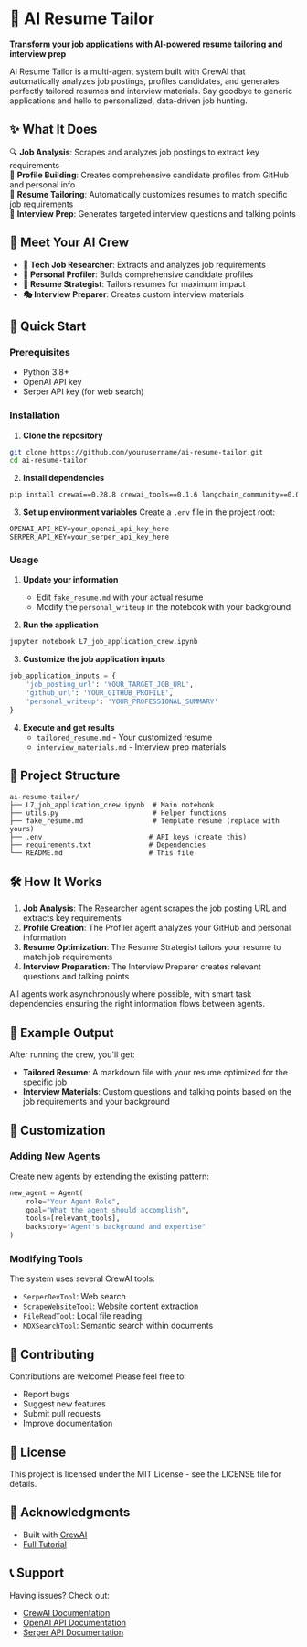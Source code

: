 # 🎯 AI Resume Tailor

**Transform your job applications with AI-powered resume tailoring and interview prep**

AI Resume Tailor is a multi-agent system built with CrewAI that automatically analyzes job postings, profiles candidates, and generates perfectly tailored resumes and interview materials. Say goodbye to generic applications and hello to personalized, data-driven job hunting.

## ✨ What It Does

🔍 **Job Analysis**: Scrapes and analyzes job postings to extract key requirements  
👤 **Profile Building**: Creates comprehensive candidate profiles from GitHub and personal info  
📄 **Resume Tailoring**: Automatically customizes resumes to match specific job requirements  
🎤 **Interview Prep**: Generates targeted interview questions and talking points  

## 🤖 Meet Your AI Crew

- **🔬 Tech Job Researcher**: Extracts and analyzes job requirements
- **👥 Personal Profiler**: Builds comprehensive candidate profiles  
- **📝 Resume Strategist**: Tailors resumes for maximum impact
- **🎭 Interview Preparer**: Creates custom interview materials

## 🚀 Quick Start

### Prerequisites
- Python 3.8+
- OpenAI API key
- Serper API key (for web search)

### Installation

1. **Clone the repository**
```bash
git clone https://github.com/yourusername/ai-resume-tailor.git
cd ai-resume-tailor
```

2. **Install dependencies**
```bash
pip install crewai==0.28.8 crewai_tools==0.1.6 langchain_community==0.0.29 python-dotenv
```

3. **Set up environment variables**
Create a `.env` file in the project root:
```env
OPENAI_API_KEY=your_openai_api_key_here
SERPER_API_KEY=your_serper_api_key_here
```

### Usage

1. **Update your information**
   - Edit `fake_resume.md` with your actual resume
   - Modify the `personal_writeup` in the notebook with your background

2. **Run the application**
```bash
jupyter notebook L7_job_application_crew.ipynb
```

3. **Customize the job application inputs**
```python
job_application_inputs = {
    'job_posting_url': 'YOUR_TARGET_JOB_URL',
    'github_url': 'YOUR_GITHUB_PROFILE',
    'personal_writeup': 'YOUR_PROFESSIONAL_SUMMARY'
}
```

4. **Execute and get results**
   - `tailored_resume.md` - Your customized resume
   - `interview_materials.md` - Interview prep materials

## 📁 Project Structure

```
ai-resume-tailor/
├── L7_job_application_crew.ipynb  # Main notebook
├── utils.py                       # Helper functions
├── fake_resume.md                 # Template resume (replace with yours)
├── .env                          # API keys (create this)
├── requirements.txt              # Dependencies
└── README.md                     # This file
```

## 🛠️ How It Works

1. **Job Analysis**: The Researcher agent scrapes the job posting URL and extracts key requirements
2. **Profile Creation**: The Profiler agent analyzes your GitHub and personal information
3. **Resume Optimization**: The Resume Strategist tailors your resume to match job requirements
4. **Interview Preparation**: The Interview Preparer creates relevant questions and talking points

All agents work asynchronously where possible, with smart task dependencies ensuring the right information flows between agents.

## 🎯 Example Output

After running the crew, you'll get:

- **Tailored Resume**: A markdown file with your resume optimized for the specific job
- **Interview Materials**: Custom questions and talking points based on the job requirements and your background

## 🔧 Customization

### Adding New Agents
Create new agents by extending the existing pattern:
```python
new_agent = Agent(
    role="Your Agent Role",
    goal="What the agent should accomplish",
    tools=[relevant_tools],
    backstory="Agent's background and expertise"
)
```

### Modifying Tools
The system uses several CrewAI tools:
- `SerperDevTool`: Web search
- `ScrapeWebsiteTool`: Website content extraction
- `FileReadTool`: Local file reading
- `MDXSearchTool`: Semantic search within documents

## 🤝 Contributing

Contributions are welcome! Please feel free to:
- Report bugs
- Suggest new features
- Submit pull requests
- Improve documentation

## 📝 License

This project is licensed under the MIT License - see the LICENSE file for details.

## 🙏 Acknowledgments

- Built with [CrewAI](https://github.com/joaomdmoura/crewAI)
- [Full Tutorial](https://learn.deeplearning.ai/courses/multi-ai-agent-systems-with-crewai/lesson/a8ecj/build-a-crew-to-tailor-job-applications)

## 📞 Support

Having issues? Check out:
- [CrewAI Documentation](https://docs.crewai.com/)
- [OpenAI API Documentation](https://platform.openai.com/docs)
- [Serper API Documentation](https://serper.dev/api-key)

